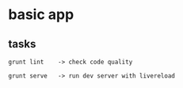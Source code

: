 # basic app

## tasks

```
grunt lint    -> check code quality
```

```
grunt serve   -> run dev server with livereload
```

